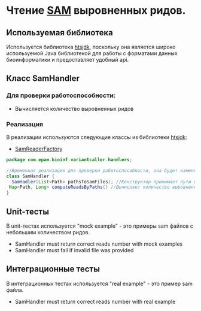 # Чтение [SAM](https://en.wikipedia.org/wiki/SAM_(file_format)) выровненных ридов.
## Используемая библиотека

Используется библиотека [htsjdk](https://github.com/samtools/htsjdk), поскольку она является широко используемой Java библиотекой для работы с форматами данных биоинформатики и предоставляет удобный api.

## Класс SamHandler

### Для проверки работоспособности:

* Вычисляется количество выровненных ридов

### Реализация

В реализации используются следующие классы из библиотеки [htsjdk](https://github.com/samtools/htsjdk):
* [SamReaderFactory](https://www.javadoc.io/doc/com.github.samtools/htsjdk/2.5.1/htsjdk/samtools/SamReaderFactory.html)


```java
package com.epam.bioinf.variantcaller.handlers;

//Временная реализация для проверки работоспособности, она будет изменена в будущих версиях
class SamHandler {
  SamHadler(List<Path> pathsToSamFiles); //Конструктор принимает пути к файлам и сохраняет в поле класса.
 Map<Path, Long> computeReadsByPaths() //Вычисляет количество выровненных ридов для каждого полученного файла.
}
```

## Unit-тесты

В unit-тестах используется "mock example" - это примеры sam файлов с небольшим количеством ридов.

* SamHandler must return correct reads number with mock examples
* SamHandler must fail if invalid file was provided

## Интеграционные тесты

В интеграционных тестах используется "real example" - это пример sam файла.

*  SamHandler must return correct reads number with real example
